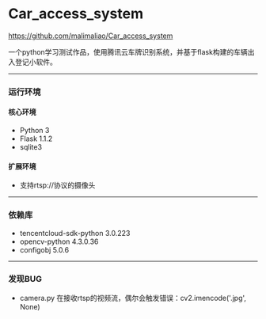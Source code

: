 # Car_access_system
https://github.com/malimaliao/Car_access_system


一个python学习测试作品，使用腾讯云车牌识别系统，并基于flask构建的车辆出入登记小软件。


***
### 运行环境

#### 核心环境
* Python 3
* Flask 1.1.2
* sqlite3

#### 扩展环境
* 支持rtsp://协议的摄像头

***
### 依赖库
* tencentcloud-sdk-python 3.0.223
* opencv-python 4.3.0.36
* configobj 5.0.6

***
### 发现BUG
* camera.py 在接收rtsp的视频流，偶尔会触发错误：cv2.imencode('.jpg', None)


